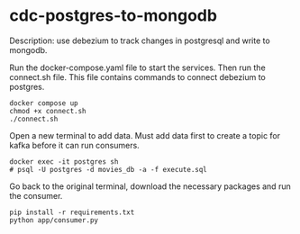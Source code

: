 # cdc-postgres-to-mongodb

Description: use debezium to track changes in postgresql and write to mongodb.

Run the docker-compose.yaml file to start the services. Then run the connect.sh file. This file contains commands to connect debezium to postgres.
```console
docker compose up
chmod +x connect.sh
./connect.sh
```

Open a new terminal to add data. Must add data first to create a topic for kafka before it can run consumers.
```console
docker exec -it postgres sh
# psql -U postgres -d movies_db -a -f execute.sql
```
Go back to the original terminal, download the necessary packages and run the consumer.
```console
pip install -r requirements.txt
python app/consumer.py
```

